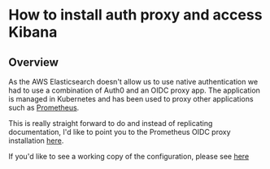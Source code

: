 # How to install auth proxy and access Kibana

## Overview
As the AWS Elasticsearch doesn't allow us to use native authentication we had to use a combination of Auth0 and an OIDC proxy app. The application is managed in Kubernetes and has been used to proxy other applications such as [Prometheus](https://github.com/ministryofjustice/cloud-platform-prometheus#how-to-expose-the-web-interfaces-behind-an-oidc-proxy). 

This is really straight forward to do and instead of replicating documentation, I'd like to point you to the Prometheus OIDC proxy installation [here](https://github.com/ministryofjustice/cloud-platform-prometheus#new-installation).

If you'd like to see a working copy of the configuration, please see [here](https://github.com/ministryofjustice/cloud-platform-environments/blob/master/namespaces/cloud-platform-live-0.k8s.integration.dsd.io/monitoring/kibana-proxy.yaml) 

